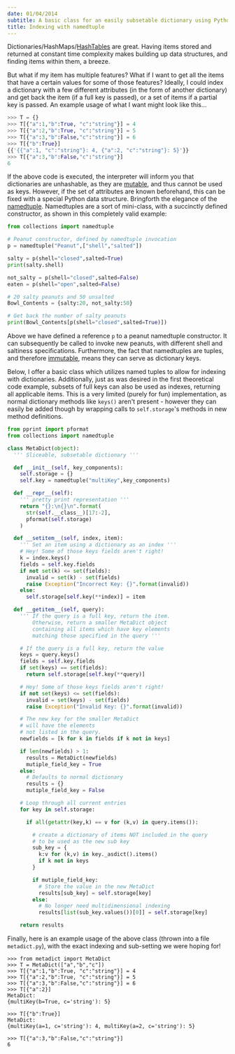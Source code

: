 ```yaml
---
date: 01/04/2014
subtitle: A basic class for an easily subsetable dictionary using Python's namedtuple as keys for multidimensional indexing
title: Indexing with namedtuple
---
```


Dictionaries/HashMaps/[HashTables](http://en.wikipedia.org/wiki/Hash_table) are great. Having items stored and returned at constant time complexity makes building up data structures, and finding items within them, a breeze.

But what if my item has multiple features? What if I want to get all the items that have a certain values for some of those features? Ideally, I could index a dictionary with a few different attributes (in the form of another dictionary) and get back the item (if a full key is passed), or a set of items if a partial key is passed. An example usage of what I want might look like this...

```python
>>> T = {}
>>> T[{"a":1,"b":True, "c":"string"}] = 4
>>> T[{"a":2,"b":True, "c":"string"}] = 5
>>> T[{"a":3,"b":False,"c":"string"}] = 6
>>> T[{"b":True}]
{{'{{"a":1, "c":"string"}: 4, {"a":2, "c":"string"}: 5}'}}
>>> T[{"a":3,"b":False,"c":"string"}]
6
```

If the above code is executed, the interpreter will inform you that dictionaries are unhashable, as they are [mutable](http://docs.python.org/2/reference/datamodel.html), and thus cannot be used as keys. However, if the set of attributes are known beforehand, this can be fixed with a special Python data structure. Bringforth the elegance of the [namedtuple](http://docs.python.org/2/library/collections.html#namedtuple-factory-function-for-tuples-with-named-fields). Namedtuples are a sort of mini-class, with a succinctly defined constructor, as shown in this completely valid example:

```python
from collections import namedtuple

# Peanut constructor, defined by namedtuple invocation
p = namedtuple("Peanut",["shell","salted"])

salty = p(shell="closed",salted=True)
print(salty.shell)

not_salty = p(shell="closed",salted=False)
eaten = p(shell="open",salted=False)

# 20 salty peanuts and 50 unsalted
Bowl_Contents = {salty:20, not_salty:50}

# Get back the number of salty peanuts
print(Bowl_Contents[p(shell="closed",salted=True)])
```

Above we have defined a reference `p` to a peanut namedtuple constructor. It can subsequently be called to invoke new peanuts, with different shell and saltiness specifications. Furthermore, the fact that namedtuples are tuples, and therefore [immutable](http://stackoverflow.com/questions/8056130/immutable-vs-mutable-types-python), means they can serve as dictionary keys.

Below, I offer a basic class which utilizes named tuples to allow for indexing with dictionaries. Additionally, just as was desired in the first theoretical code example, subsets of full keys can also be used as indexes, returning all applicable items. This is a very limited (purely for fun) implementation, as normal dictionary methods like `keys()` aren't present - however they can easily be added though by wrapping calls to `self.storage`'s methods in new method definitions.

```python
from pprint import pformat
from collections import namedtuple

class MetaDict(object):
  ''' Sliceable, subsetable dictionary '''

  def __init__(self, key_components):
    self.storage = {}
    self.key = namedtuple("multiKey",key_components)

  def __repr__(self):
    ''' pretty print representation '''
    return "{}:\n{}\n".format(
      str(self.__class__)[17:-2],
      pformat(self.storage)
    )

  def __setitem__(self, index, item):
    ''' Set an item using a dictionary as an index '''
    # Hey! Some of those keys fields aren't right!
    k = index.keys()
    fields = self.key.fields
    if not set(k) <= set(fields):
      invalid = set(k) - set(fields)
      raise Exception("Incorrect Key: {}".format(invalid))
    else:
      self.storage[self.key(**index)] = item

  def __getitem__(self, query):
    ''' If the query is a full key, return the item.
        Otherwise, return a smaller MetaDict object
        containing all items which have key elements
        matching those specified in the query '''

    # If the query is a full key, return the value
    keys = query.keys()
    fields = self.key.fields
    if set(keys) == set(fields):
      return self.storage[self.key(**query)]

    # Hey! Some of those keys fields aren't right!
    if not set(keys) <= set(fields):
      invalid = set(keys) - set(fields)
      raise Exception("Invalid Key: {}".format(invalid))

    # The new key for the smaller MetaDict
    # will have the elements
    # not listed in the query.
    newfields = [k for k in fields if k not in keys]

    if len(newfields) > 1:
      results = MetaDict(newfields)
      mutiple_field_key = True
    else:
      # Defaults to normal dictionary
      results = {}
      mutiple_field_key = False

    # Loop through all current entries
    for key in self.storage:

      if all(getattr(key,k) == v for (k,v) in query.items()):

        # create a dictionary of items NOT included in the query
        # to be used as the new sub key
        sub_key = {
          k:v for (k,v) in key._asdict().items()
          if k not in keys
        }

        if mutiple_field_key:
          # Store the value in the new MetaDict
          results[sub_key] = self.storage[key]
        else:
          # No longer need multidimensional indexing
          results[list(sub_key.values())[0]] = self.storage[key]

    return results
```

Finally, here is an example usage of the above class (thrown into a file `metadict.py`), with the exact indexing and sub-setting we were hoping for!

```
>>> from metadict import MetaDict
>>> T = MetaDict(["a","b","c"])
>>> T[{"a":1,"b":True, "c":"string"}] = 4
>>> T[{"a":2,"b":True, "c":"string"}] = 5
>>> T[{"a":3,"b":False,"c":"string"}] = 6
>>> T[{"a":2}]
MetaDict:
{multiKey(b=True, c='string'): 5}

>>> T[{"b":True}]
MetaDict:
{multiKey(a=1, c='string'): 4, multiKey(a=2, c='string'): 5}

>>> T[{"a":3,"b":False,"c":"string"}]
6
```
